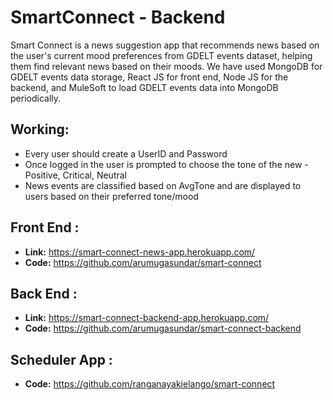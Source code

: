 # SmartConnect - Backend
Smart Connect is a news suggestion app that recommends news based on the user's current mood preferences from GDELT events dataset, helping them find relevant news based on their moods. We have used MongoDB for GDELT events data storage, React JS for front end, Node JS for the backend, and MuleSoft to load GDELT events data into MongoDB periodically.

## Working:
* Every user should create a UserID and Password
* Once logged in the user is prompted to choose the tone of the new - Positive, Critical, Neutral
* News events are classified based on AvgTone and are displayed to users based on their preferred tone/mood


## Front End : 
 - **Link:** https://smart-connect-news-app.herokuapp.com/
 - **Code:** https://github.com/arumugasundar/smart-connect

## Back End : 
 - **Link:** https://smart-connect-backend-app.herokuapp.com/
 - **Code:** https://github.com/arumugasundar/smart-connect-backend

## Scheduler App : 
 - **Code:** https://github.com/ranganayakielango/smart-connect
